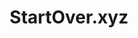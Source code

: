 ---
title: StartOver.xyz
url: http://startoverxyz.mystrikingly.com/
description: |
  StartOver.xyz is the free-to-play massively-multiplayer online-and-offline personal-transformation thoughtware-upgrade matrix-building real-life adventure-game.

  This link brings you to the 'Bubble Map' of the StartOver.xyz gameworld.
alsoSee:
  - howtoplay
  - spaceport
---